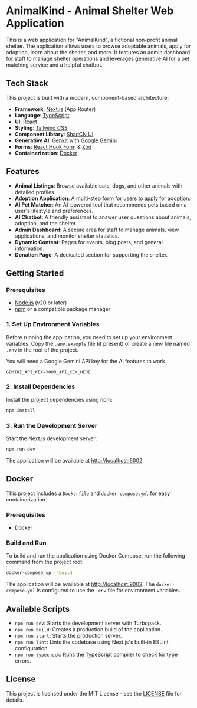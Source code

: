 # AnimalKind - Animal Shelter Web Application

This is a web application for "AnimalKind", a fictional non-profit animal shelter. The application allows users to browse adoptable animals, apply for adoption, learn about the shelter, and more. It features an admin dashboard for staff to manage shelter operations and leverages generative AI for a pet matching service and a helpful chatbot.

## Tech Stack

This project is built with a modern, component-based architecture:

- **Framework**: [Next.js](https://nextjs.org/) (App Router)
- **Language**: [TypeScript](https://www.typescriptlang.org/)
- **UI**: [React](https://react.dev/)
- **Styling**: [Tailwind CSS](https://tailwindcss.com/)
- **Component Library**: [ShadCN UI](https://ui.shadcn.com/)
- **Generative AI**: [Genkit](https://firebase.google.com/docs/genkit) with [Google Gemini](https://deepmind.google.com/technologies/gemini/)
- **Forms**: [React Hook Form](https://react-hook-form.com/) & [Zod](https://zod.dev/)
- **Containerization**: [Docker](https://www.docker.com/)

## Features

- **Animal Listings**: Browse available cats, dogs, and other animals with detailed profiles.
- **Adoption Application**: A multi-step form for users to apply for adoption.
- **AI Pet Matcher**: An AI-powered tool that recommends pets based on a user's lifestyle and preferences.
- **AI Chatbot**: A friendly assistant to answer user questions about animals, adoption, and the shelter.
- **Admin Dashboard**: A secure area for staff to manage animals, view applications, and monitor shelter statistics.
- **Dynamic Content**: Pages for events, blog posts, and general information.
- **Donation Page**: A dedicated section for supporting the shelter.

## Getting Started

### Prerequisites

- [Node.js](https://nodejs.org/en) (v20 or later)
- [npm](https://www.npmjs.com/) or a compatible package manager

### 1. Set Up Environment Variables

Before running the application, you need to set up your environment variables. Copy the `.env.example` file (if present) or create a new file named `.env` in the root of the project.

You will need a Google Gemini API key for the AI features to work.

```
GEMINI_API_KEY=YOUR_API_KEY_HERE
```

### 2. Install Dependencies

Install the project dependencies using npm:

```bash
npm install
```

### 3. Run the Development Server

Start the Next.js development server:

```bash
npm run dev
```

The application will be available at [http://localhost:9002](http://localhost:9002).

## Docker

This project includes a `Dockerfile` and `docker-compose.yml` for easy containerization.

### Prerequisites

- [Docker](https://www.docker.com/products/docker-desktop/)

### Build and Run

To build and run the application using Docker Compose, run the following command from the project root:

```bash
docker-compose up --build
```

The application will be available at [http://localhost:9002](http://localhost:9002). The `docker-compose.yml` is configured to use the `.env` file for environment variables.

## Available Scripts

- `npm run dev`: Starts the development server with Turbopack.
- `npm run build`: Creates a production build of the application.
- `npm run start`: Starts the production server.
- `npm run lint`: Lints the codebase using Next.js's built-in ESLint configuration.
- `npm run typecheck`: Runs the TypeScript compiler to check for type errors.

## License

This project is licensed under the MIT License - see the [LICENSE](LICENSE) file for details.
